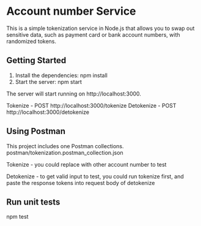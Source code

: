 # Account number Service

This is a simple tokenization service in Node.js that allows you to swap out sensitive data, such as payment card or bank account numbers, with randomized tokens.

## Getting Started

1. Install the dependencies:
npm install
2. Start the server:
npm start

The server will start running on http://localhost:3000.

Tokenize - POST http://localhost:3000/tokenize
Detokenize - POST http://localhost:3000/detokenize

## Using Postman

This project includes one Postman collections. postman/tokenization.postman_collection.json

Tokenize - you could replace with other account number to test

Detokenize - to get valid input to test, you could run tokenize first, and paste the response tokens into request body of detokenize


## Run unit tests
npm test